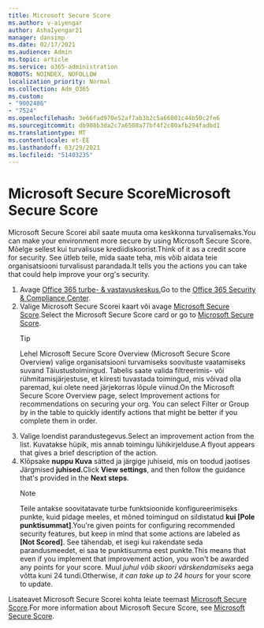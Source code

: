 ```yaml
---
title: Microsoft Secure Score
ms.author: v-aiyengar
author: AshaIyengar21
manager: dansimp
ms.date: 02/17/2021
ms.audience: Admin
ms.topic: article
ms.service: o365-administration
ROBOTS: NOINDEX, NOFOLLOW
localization_priority: Normal
ms.collection: Adm_O365
ms.custom:
- "9002486"
- "7524"
ms.openlocfilehash: 3e66fad970e52af7ab3b2c5a66001c44b50c2fe6
ms.sourcegitcommit: db908b3da2c7a6508a77bf4f2c80afb294fadbd1
ms.translationtype: MT
ms.contentlocale: et-EE
ms.lasthandoff: 03/29/2021
ms.locfileid: "51403235"
---
```

# <a name="microsoft-secure-score"></a><span data-ttu-id="2779b-102">Microsoft Secure Score</span><span class="sxs-lookup"><span data-stu-id="2779b-102">Microsoft Secure Score</span></span>

<span data-ttu-id="2779b-103">Microsoft Secure Scorei abil saate muuta oma keskkonna turvalisemaks.</span><span class="sxs-lookup"><span data-stu-id="2779b-103">You can make your environment more secure by using Microsoft Secure Score.</span></span> <span data-ttu-id="2779b-104">Mõelge sellest kui turvalisuse krediidiskoorist.</span><span class="sxs-lookup"><span data-stu-id="2779b-104">Think of it as a credit score for security.</span></span> <span data-ttu-id="2779b-105">See ütleb teile, mida saate teha, mis võib aidata teie organisatsiooni turvalisust parandada.</span><span class="sxs-lookup"><span data-stu-id="2779b-105">It tells you the actions you can take that could help improve your org's security.</span></span>

1. <span data-ttu-id="2779b-106">Avage [Office 365 turbe- & vastavuskeskus.](https://go.microsoft.com/fwlink/p/?linkid=2077143)</span><span class="sxs-lookup"><span data-stu-id="2779b-106">Go to the [Office 365 Security & Compliance Center](https://go.microsoft.com/fwlink/p/?linkid=2077143).</span></span>
1. <span data-ttu-id="2779b-107">Valige Microsoft Secure Scorei kaart või avage [Microsoft Secure Score](https://go.microsoft.com/fwlink/?linkid=2099589).</span><span class="sxs-lookup"><span data-stu-id="2779b-107">Select the Microsoft Secure Score card or go to [Microsoft Secure Score](https://go.microsoft.com/fwlink/?linkid=2099589).</span></span>
    > [!TIP]
    >  <span data-ttu-id="2779b-108">Lehel Microsoft Secure Score Overview (Microsoft Secure Score Overview) valige organisatsiooni turvamiseks soovituste vaatamiseks suvand Täiustustoimingud. Tabelis saate valida filtreerimis- või rühmitamisjärjestuse, et kiiresti tuvastada toimingud, mis võivad olla paremad, kui olete need järjekorras lõpule viinud.</span><span class="sxs-lookup"><span data-stu-id="2779b-108">On the Microsoft Secure Score Overview page, select Improvement actions for recommendations on securing your org. You can select Filter or Group by in the table to quickly identify actions that might be better if you complete them in order.</span></span>
1. <span data-ttu-id="2779b-109">Valige loendist parandustegevus.</span><span class="sxs-lookup"><span data-stu-id="2779b-109">Select an improvement action from the list.</span></span> <span data-ttu-id="2779b-110">Kuvatakse hüpik, mis annab toimingu lühikirjelduse.</span><span class="sxs-lookup"><span data-stu-id="2779b-110">A flyout appears that gives a brief description of the action.</span></span>
1. <span data-ttu-id="2779b-111">Klõpsake **nuppu Kuva** sätted ja järgige juhiseid, mis on toodud jaotises Järgmised **juhised.**</span><span class="sxs-lookup"><span data-stu-id="2779b-111">Click **View settings**, and then follow the guidance that's provided in the **Next steps**.</span></span>
    > [!NOTE]
    > <span data-ttu-id="2779b-112">Teile antakse soovitatavate turbe funktsioonide konfigureerimiseks punkte, kuid pidage meeles, et mõned toimingud on sildistatud **kui [Pole punktisummat]**.</span><span class="sxs-lookup"><span data-stu-id="2779b-112">You're given points for configuring recommended security features, but keep in mind that some actions are labeled as **[Not Scored]**.</span></span> <span data-ttu-id="2779b-113">See tähendab, et isegi kui rakendate seda parandusmeedet, ei saa te punktisumma eest punkte.</span><span class="sxs-lookup"><span data-stu-id="2779b-113">This means that even if you implement that improvement action, you won't be awarded any points for your score.</span></span> <span data-ttu-id="2779b-114">Muul *juhul võib skoori värskendamiseks* aega võtta kuni 24 tundi.</span><span class="sxs-lookup"><span data-stu-id="2779b-114">Otherwise, *it can take up to 24 hours* for your score to update.</span></span>

<span data-ttu-id="2779b-115">Lisateavet Microsoft Secure Scorei kohta leiate teemast [Microsoft Secure Score](https://go.microsoft.com/fwlink/?linkid=2103077).</span><span class="sxs-lookup"><span data-stu-id="2779b-115">For more information about Microsoft Secure Score, see [Microsoft Secure Score](https://go.microsoft.com/fwlink/?linkid=2103077).</span></span>